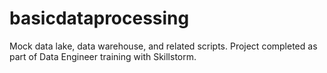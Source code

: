 # basicdataprocessing
Mock data lake, data warehouse, and related scripts. Project completed as part of Data Engineer training with Skillstorm.
